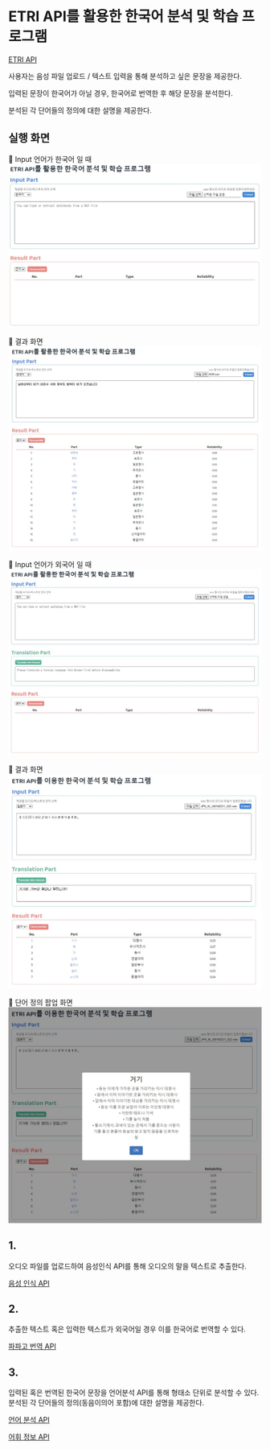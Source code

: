 # ETRI API를 활용한 한국어 분석 및 학습 프로그램

[ETRI API](http://aiopen.etri.re.kr/service_list.php)

사용자는 음성 파일 업로드 / 텍스트 입력을 통해 분석하고 싶은 문장을 제공한다.

입력된 문장이 한국어가 아닐 경우, 한국어로 번역한 후 해당 문장을 분석한다.

분석된 각 단어들의 정의에 대한 설명을 제공한다.

## 실행 화면

🔽 Input 언어가 한국어 일 때
![처음 실행 화면](readme-images/3.jpg)

🔽 결과 화면
![한국어 실행 화면](readme-images/5.jpg)

🔽 Input 언어가 외국어 일 때
![처음 실행 화면2](readme-images/4.jpg)

🔽 결과 화면
![외국어 실행 화면](readme-images/2.jpg)

🔽 단어 정의 팝업 화면
![팝업 화면](readme-images/1.jpg)

## 1.

오디오 파일를 업로드하여 음성인식 API를 통해 오디오의 말을 텍스트로 추출한다.

[음성 인식 API](http://aiopen.etri.re.kr/guide_recognition.php)

## 2.

추출한 텍스트 혹은 입력한 텍스트가 외국어일 경우 이를 한국어로 번역할 수 있다.

[파파고 번역 API](https://developers.naver.com/docs/papago/papago-nmt-overview.md)

## 3.

입력된 혹은 번역된 한국어 문장을 언어분석 API를 통해 형태소 단위로 분석할 수 있다. 분석된 각 단어들의 정의(동음이의어 포함)에 대한 설명을 제공한다.

[언어 분석 API](http://aiopen.etri.re.kr/guide_wiseNLU.php)

[어휘 정보 API](http://aiopen.etri.re.kr/guide_word.php)
